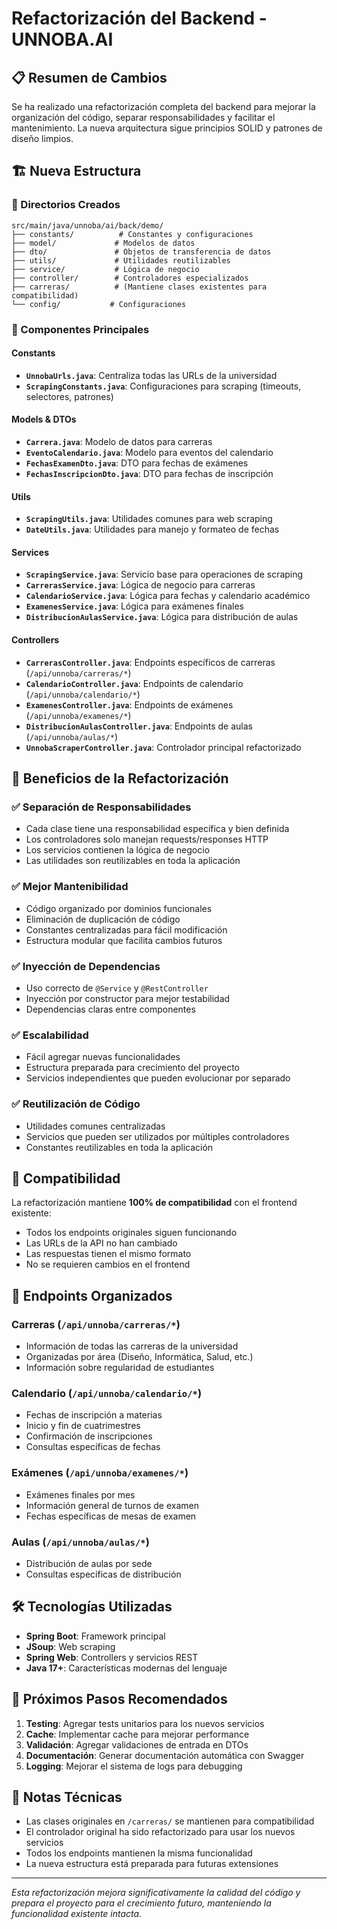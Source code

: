 # Refactorización del Backend - UNNOBA.AI

## 📋 Resumen de Cambios

Se ha realizado una refactorización completa del backend para mejorar la organización del código, separar responsabilidades y facilitar el mantenimiento. La nueva arquitectura sigue principios SOLID y patrones de diseño limpios.

## 🏗️ Nueva Estructura

### 📁 Directorios Creados

```
src/main/java/unnoba/ai/back/demo/
├── constants/          # Constantes y configuraciones
├── model/             # Modelos de datos
├── dto/               # Objetos de transferencia de datos
├── utils/             # Utilidades reutilizables
├── service/           # Lógica de negocio
├── controller/        # Controladores especializados
├── carreras/          # (Mantiene clases existentes para compatibilidad)
└── config/           # Configuraciones
```

### 🔧 Componentes Principales

#### Constants

- **`UnnobaUrls.java`**: Centraliza todas las URLs de la universidad
- **`ScrapingConstants.java`**: Configuraciones para scraping (timeouts, selectores, patrones)

#### Models & DTOs

- **`Carrera.java`**: Modelo de datos para carreras
- **`EventoCalendario.java`**: Modelo para eventos del calendario
- **`FechasExamenDto.java`**: DTO para fechas de exámenes
- **`FechasInscripcionDto.java`**: DTO para fechas de inscripción

#### Utils

- **`ScrapingUtils.java`**: Utilidades comunes para web scraping
- **`DateUtils.java`**: Utilidades para manejo y formateo de fechas

#### Services

- **`ScrapingService.java`**: Servicio base para operaciones de scraping
- **`CarrerasService.java`**: Lógica de negocio para carreras
- **`CalendarioService.java`**: Lógica para fechas y calendario académico
- **`ExamenesService.java`**: Lógica para exámenes finales
- **`DistribucionAulasService.java`**: Lógica para distribución de aulas

#### Controllers

- **`CarrerasController.java`**: Endpoints específicos de carreras (`/api/unnoba/carreras/*`)
- **`CalendarioController.java`**: Endpoints de calendario (`/api/unnoba/calendario/*`)
- **`ExamenesController.java`**: Endpoints de exámenes (`/api/unnoba/examenes/*`)
- **`DistribucionAulasController.java`**: Endpoints de aulas (`/api/unnoba/aulas/*`)
- **`UnnobaScraperController.java`**: Controlador principal refactorizado

## 🚀 Beneficios de la Refactorización

### ✅ Separación de Responsabilidades

- Cada clase tiene una responsabilidad específica y bien definida
- Los controladores solo manejan requests/responses HTTP
- Los servicios contienen la lógica de negocio
- Las utilidades son reutilizables en toda la aplicación

### ✅ Mejor Mantenibilidad

- Código organizado por dominios funcionales
- Eliminación de duplicación de código
- Constantes centralizadas para fácil modificación
- Estructura modular que facilita cambios futuros

### ✅ Inyección de Dependencias

- Uso correcto de `@Service` y `@RestController`
- Inyección por constructor para mejor testabilidad
- Dependencias claras entre componentes

### ✅ Escalabilidad

- Fácil agregar nuevas funcionalidades
- Estructura preparada para crecimiento del proyecto
- Servicios independientes que pueden evolucionar por separado

### ✅ Reutilización de Código

- Utilidades comunes centralizadas
- Servicios que pueden ser utilizados por múltiples controladores
- Constantes reutilizables en toda la aplicación

## 🔄 Compatibilidad

La refactorización mantiene **100% de compatibilidad** con el frontend existente:

- Todos los endpoints originales siguen funcionando
- Las URLs de la API no han cambiado
- Las respuestas tienen el mismo formato
- No se requieren cambios en el frontend

## 📍 Endpoints Organizados

### Carreras (`/api/unnoba/carreras/*`)

- Información de todas las carreras de la universidad
- Organizadas por área (Diseño, Informática, Salud, etc.)
- Información sobre regularidad de estudiantes

### Calendario (`/api/unnoba/calendario/*`)

- Fechas de inscripción a materias
- Inicio y fin de cuatrimestres
- Confirmación de inscripciones
- Consultas específicas de fechas

### Exámenes (`/api/unnoba/examenes/*`)

- Exámenes finales por mes
- Información general de turnos de examen
- Fechas específicas de mesas de examen

### Aulas (`/api/unnoba/aulas/*`)

- Distribución de aulas por sede
- Consultas específicas de distribución

## 🛠️ Tecnologías Utilizadas

- **Spring Boot**: Framework principal
- **JSoup**: Web scraping
- **Spring Web**: Controllers y servicios REST
- **Java 17+**: Características modernas del lenguaje

## 🎯 Próximos Pasos Recomendados

1. **Testing**: Agregar tests unitarios para los nuevos servicios
2. **Cache**: Implementar cache para mejorar performance
3. **Validación**: Agregar validaciones de entrada en DTOs
4. **Documentación**: Generar documentación automática con Swagger
5. **Logging**: Mejorar el sistema de logs para debugging

## 📝 Notas Técnicas

- Las clases originales en `/carreras/` se mantienen para compatibilidad
- El controlador original ha sido refactorizado para usar los nuevos servicios
- Todos los endpoints mantienen la misma funcionalidad
- La nueva estructura está preparada para futuras extensiones

---

_Esta refactorización mejora significativamente la calidad del código y prepara el proyecto para el crecimiento futuro, manteniendo la funcionalidad existente intacta._
